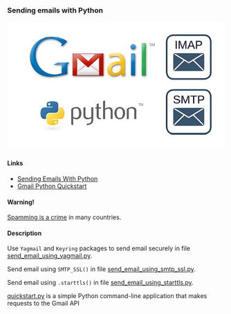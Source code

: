 ### Sending emails with Python
![Sending emails with Python](../various/2019.12.27_gmail_python.jpg)

#### Links
   * [Sending Emails With Python](https://realpython.com/python-send-email)
   * [Gmail Python Quickstart](https://developers.google.com/gmail/api/quickstart/python)

#### Warning!
[Spamming is a crime](https://en.wikipedia.org/wiki/Email_spam_legislation_by_country) in many countries.

#### Description
Use `Yagmail` and `Keyring` packages to send email securely in file
[send_email_using_yagmail.py](send_email_using_yagmail.py).

Send email using `SMTP_SSL()` in file
[send_email_using_smtp_ssl.py](send_email_using_smtp_ssl.py).

Send email using `.starttls()` in file
[send_email_using_starttls.py](send_email_using_starttls.py).

[quickstart.py](quickstart/quickstart.py) is a simple Python command-line
application that makes requests to the Gmail API
